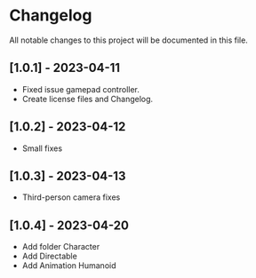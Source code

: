 # Changelog

All notable changes to this project will be documented in this file.

## [1.0.1] - 2023-04-11
- Fixed issue gamepad controller.
- Create license files and Changelog.

## [1.0.2] - 2023-04-12
- Small fixes

## [1.0.3] - 2023-04-13
- Third-person camera fixes

## [1.0.4] - 2023-04-20
- Add folder Character
- Add Directable
- Add Animation Humanoid